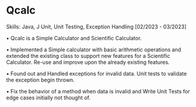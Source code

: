 # Qcalc
Skills: Java, J Unit, Unit Testing, Exception Handling	                                                    [02/2023 - 03/2023]

•	Qcalc is a Simple Calculator and Scientific Calculator.

•	Implemented a Simple calculator with basic arithmetic operations and extended the existing class to support new features for a Scientific Calculator. Re-use and improve upon the already existing features.

•	Found out and Handled exceptions for invalid data. Unit tests to validate the exception begin thrown.

•	Fix the behavior of a method when data is invalid and Write Unit Tests for edge cases initially not thought of.
